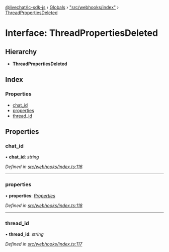 [@livechat/lc-sdk-js](../README.md) › [Globals](../globals.md) › ["src/webhooks/index"](../modules/_src_webhooks_index_.md) › [ThreadPropertiesDeleted](_src_webhooks_index_.threadpropertiesdeleted.md)

# Interface: ThreadPropertiesDeleted

## Hierarchy

* **ThreadPropertiesDeleted**

## Index

### Properties

* [chat_id](_src_webhooks_index_.threadpropertiesdeleted.md#chat_id)
* [properties](_src_webhooks_index_.threadpropertiesdeleted.md#properties)
* [thread_id](_src_webhooks_index_.threadpropertiesdeleted.md#thread_id)

## Properties

###  chat_id

• **chat_id**: *string*

*Defined in [src/webhooks/index.ts:116](https://github.com/livechat/lc-sdk-js/blob/aff69b2/src/webhooks/index.ts#L116)*

___

###  properties

• **properties**: *[Properties](_src_objects_index_.properties.md)*

*Defined in [src/webhooks/index.ts:118](https://github.com/livechat/lc-sdk-js/blob/aff69b2/src/webhooks/index.ts#L118)*

___

###  thread_id

• **thread_id**: *string*

*Defined in [src/webhooks/index.ts:117](https://github.com/livechat/lc-sdk-js/blob/aff69b2/src/webhooks/index.ts#L117)*
